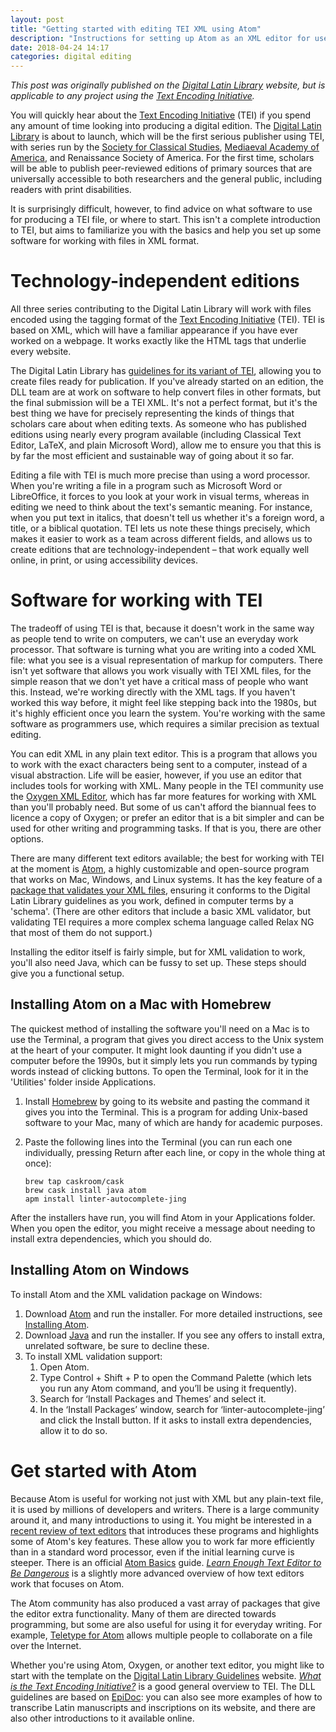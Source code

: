 ```yaml
---
layout: post
title: "Getting started with editing TEI XML using Atom"
description: "Instructions for setting up Atom as an XML editor for use with the Text Encoding Initiative."
date: 2018-04-24 14:17
categories: digital editing
---
```


*This post was originally published on the [Digital Latin Library](https://digitallatin.org/blog/setting-atom-editing-texts-digital-latin-library) website, but is applicable to any project using the [Text Encoding Initiative](http://www.tei-c.org/).*

You will quickly hear about the [Text Encoding Initiative](http://www.tei-c.org/) (TEI) if you spend any amount of time looking into producing a digital edition. The [Digital Latin Library](https://digitallatin.org/) is about to launch, which will be the first serious publisher using TEI, with series run by the [Society for Classical Studies](https://classicalstudies.org/publications-and-research/ldlt-scs-guidelines), [Mediaeval Academy of America](http://www.medievalacademy.org/page/LDLTSubmissions/MAA-Procedures-for-Evaluation-of-Proposals--Submissions-to-the-Library.htm), and Renaissance Society of America. For the first time, scholars will be able to publish peer-reviewed editions of primary sources that are universally accessible to both researchers and the general public, including readers with print disabilities.

It is surprisingly difficult, however, to find advice on what software to use for producing a TEI file, or where to start. This isn't a complete introduction to TEI, but aims to familiarize you with the basics and help you set up some software for working with files in XML format.

# Technology-independent editions

All three series contributing to the Digital Latin Library will work with files encoded using the tagging format of the [Text Encoding Initiative](http://tei-c.org/) (TEI). TEI is based on XML, which will have a familiar appearance if you have ever worked on a webpage. It works exactly like the HTML tags that underlie every website.

The Digital Latin Library has [guidelines for its variant of TEI](https://digitallatin.github.io/guidelines/), allowing you to create files ready for publication. If you've already started on an edition, the DLL team are at work on software to help convert files in other formats, but the final submission will be a TEI XML. It's not a perfect format, but it's the best thing we have for precisely representing the kinds of things that scholars care about when editing texts. As someone who has published editions using nearly every program available (including Classical Text Editor, LaTeX, and plain Microsoft Word), allow me to ensure you that this is by far the most efficient and sustainable way of going about it so far.

Editing a file with TEI is much more precise than using a word processor. When you're writing a file in a program such as Microsoft Word or LibreOffice, it forces to you look at your work in visual terms, whereas in editing we need to think about the text's semantic meaning. For instance, when you put text in italics, that doesn't tell us whether it's a foreign word, a title, or a biblical quotation. TEI lets us note these things precisely, which makes it easier to work as a team across different fields, and allows us to create editions that are technology-independent – that work equally well online, in print, or using accessibility devices.

# Software for working with TEI

The tradeoff of using TEI is that, because it doesn't work in the same way as people tend to write on computers, we can't use an everyday work processor. That software is turning what you are writing into a coded XML file: what you see is a visual representation of markup for computers. There isn't yet software that allows you work visually with TEI XML files, for the simple reason that we don't yet have a critical mass of people who want this. Instead, we're working directly with the XML tags. If you haven't worked this way before, it might feel like stepping back into the 1980s, but it's highly efficient once you learn the system. You're working with the same software as programmers use, which requires a similar precision as textual editing.

You can edit XML in any plain text editor. This is a program that allows you to work with the exact characters being sent to a computer, instead of a visual abstraction. Life will be easier, however, if you use an editor that includes tools for working with XML. Many people in the TEI community use the [Oxygen XML Editor](https://www.oxygenxml.com), which has far more features for working with XML than you'll probably need. But some of us can't afford the biannual fees to licence a copy of Oxygen; or prefer an editor that is a bit simpler and can be used for other writing and programming tasks. If that is you, there are other options.

There are many different text editors available; the best for working with TEI at the moment is [Atom](https://atom.io), a highly customizable and open-source program that works on Mac, Windows, and Linux systems. It has the key feature of a [package that validates your XML files](https://atom.io/packages/linter-autocomplete-jing), ensuring it conforms to the Digital Latin Library guidelines as you work, defined in computer terms by a 'schema'. (There are other editors that include a basic XML validator, but validating TEI requires a more complex schema language called Relax NG that most of them do not support.)

Installing the editor itself is fairly simple, but for XML validation to work, you'll also need Java, which can be fussy to set up. These steps should give you a functional setup.

## Installing Atom on a Mac with Homebrew

The quickest method of installing the software you'll need on a Mac is to use the Terminal, a program that gives you direct access to the Unix system at the heart of your computer. It might look daunting if you didn't use a computer before the 1990s, but it simply lets you run commands by typing words instead of clicking buttons. To open the Terminal, look for it in the 'Utilities' folder inside Applications.

1. Install [Homebrew](https://brew.sh) by going to its website and pasting the command it gives you into the Terminal. This is a program for adding Unix-based software to your Mac, many of which are handy for academic purposes.

2. Paste the following lines into the Terminal (you can run each one individually, pressing Return after each line, or copy in the whole thing at once):

    ```shell
    brew tap caskroom/cask
    brew cask install java atom
    apm install linter-autocomplete-jing
    ```

After the installers have run, you will find Atom in your Applications folder. When you open the editor, you might receive a message about needing to install extra dependencies, which you should do.

## Installing Atom on Windows

To install Atom and the XML validation package on Windows:

1. Download [Atom](https://atom.io) and run the installer. For more detailed instructions, see [Installing Atom](https://flight-manual.atom.io/getting-started/sections/installing-atom/).
2. Download [Java](https://java.com/download/) and run the installer. If you see any offers to install extra, unrelated software, be sure to decline these.
3.  To install XML validation support:
    1.  Open Atom.
    2.  Type Control + Shift + P to open the Command Palette (which lets
        you run any Atom command, and you’ll be using it frequently).
    3.  Search for ‘Install Packages and Themes’ and select it.
    4.  In the ‘Install Packages’ window, search for
        ‘linter-autocomplete-jing’ and click the Install button. If it
        asks to install extra dependencies, allow it to do so.

# Get started with Atom

Because Atom is useful for working not just with XML but any plain-text file, it is used by millions of developers and writers. There is a large community around it, and many introductions to using it. You might be interested in a [recent review of text editors](https://thesweetsetup.com/apps/best-text-editor-macos/) that introduces these programs and highlights some of Atom's key features. These allow you to work far more efficiently than in a standard word processor, even if the initial learning curve is steeper. There is an official [Atom Basics](https://flight-manual.atom.io/getting-started/sections/atom-basics/) guide. [*Learn Enough Text Editor to Be Dangerous*](https://www.learnenough.com/text-editor-tutorial) is a slightly more advanced overview of how text editors work that focuses on Atom.

The Atom community has also produced a vast array of packages that give the editor extra functionality. Many of them are directed towards programming, but some are also useful for using it for everyday writing. For example, [Teletype for Atom](https://teletype.atom.io) allows multiple people to collaborate on a file over the Internet.

Whether you're using Atom, Oxygen, or another text editor, you might like to start with the template on the [Digital Latin Library Guidelines](https://digitallatin.github.io/guidelines/) website. [*What is the Text Encoding Initiative?*](http://books.openedition.org/oep/426) is a good general overview to TEI. The DLL guidelines are based on [EpiDoc](http://epidoc.sourceforge.net): you can also see more examples of how to transcribe Latin manuscripts and inscriptions on its website, and there are also other introductions to it available online.
